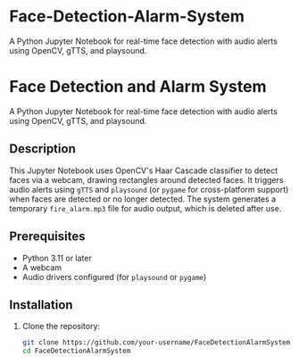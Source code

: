 # Face-Detection-Alarm-System
A Python Jupyter Notebook for real-time face detection with audio alerts using OpenCV, gTTS, and playsound.
# Face Detection and Alarm System

A Python Jupyter Notebook for real-time face detection with audio alerts using OpenCV, gTTS, and playsound.

## Description
This Jupyter Notebook uses OpenCV's Haar Cascade classifier to detect faces via a webcam, drawing rectangles around detected faces. It triggers audio alerts using `gTTS` and `playsound` (or `pygame` for cross-platform support) when faces are detected or no longer detected. The system generates a temporary `fire_alarm.mp3` file for audio output, which is deleted after use.

## Prerequisites
- Python 3.11 or later
- A webcam
- Audio drivers configured (for `playsound` or `pygame`)

## Installation
1. Clone the repository:
   ```bash
   git clone https://github.com/your-username/FaceDetectionAlarmSystem.git
   cd FaceDetectionAlarmSystem
